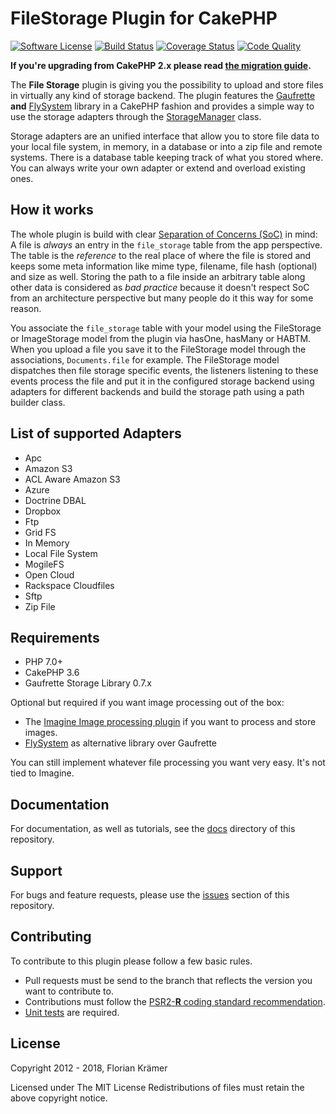 FileStorage Plugin for CakePHP
==============================

[![Software License](https://img.shields.io/badge/license-MIT-brightgreen.svg?style=flat-square)](LICENSE.txt)
[![Build Status](https://img.shields.io/travis/burzum/cakephp-file-storage/2.0.svg?style=flat-square)](https://travis-ci.org/burzum/cakephp-file-storage)
[![Coverage Status](https://img.shields.io/coveralls/burzum/cakephp-file-storage.svg?branch=2.0.svg?style=flat-square)](https://coveralls.io/r/burzum/cakephp-file-storage)
[![Code Quality](https://img.shields.io/scrutinizer/g/burzum/cakephp-file-storage.svg?branch=2.0?style=flat-square)](https://coveralls.io/r/burzum/cakephp-file-storage)

**If you're upgrading from CakePHP 2.x please read [the migration guide](docs/Documentation/Migrating-from-CakePHP-2.md).**

The **File Storage** plugin is giving you the possibility to upload and store files in virtually any kind of storage backend. The plugin features the [Gaufrette](https://github.com/KnpLabs/Gaufrette) **and** [FlySystem](https://github.com/thephpleague/flysystem) library in a CakePHP fashion and provides a simple way to use the storage adapters through the [StorageManager](src/Storage/StorageManager.php) class.

Storage adapters are an unified interface that allow you to store file data to your local file system, in memory, in a database or into a zip file and remote systems. There is a database table keeping track of what you stored where. You can always write your own adapter or extend and overload existing ones.

How it works
------------

The whole plugin is build with clear [Separation of Concerns (SoC)](https://en.wikipedia.org/wiki/Separation_of_concerns) in mind: A file is *always* an entry in the `file_storage` table from the app perspective. The table is the *reference* to the real place of where the file is stored and keeps some meta information like mime type, filename, file hash (optional) and size as well. Storing the path to a file inside an arbitrary table along other data is considered as *bad practice* because it doesn't respect SoC from an architecture perspective but many people do it this way for some reason.

You associate the `file_storage` table with your model using the FileStorage or ImageStorage model from the plugin via hasOne, hasMany or HABTM. When you upload a file you save it to the FileStorage model through the associations, `Documents.file` for example. The FileStorage model dispatches then file storage specific events, the listeners listening to these events process the file and put it in the configured storage backend using adapters for different backends and build the storage path using a path builder class.

List of supported Adapters
--------------------------

 * Apc
 * Amazon S3
 * ACL Aware Amazon S3
 * Azure
 * Doctrine DBAL
 * Dropbox
 * Ftp
 * Grid FS
 * In Memory
 * Local File System
 * MogileFS
 * Open Cloud
 * Rackspace Cloudfiles
 * Sftp
 * Zip File

Requirements
------------

 * PHP 7.0+
 * CakePHP 3.6
 * Gaufrette Storage Library 0.7.x

Optional but required if you want image processing out of the box:

 * The [Imagine Image processing plugin](https://github.com/burzum/cakephp-imagine-plugin) if you want to process and store images.
 * [FlySystem](https://github.com/thephpleague/flysystem) as alternative library over Gaufrette
 
You can still implement whatever file processing you want very easy. It's not tied to Imagine. 

Documentation
-------------

For documentation, as well as tutorials, see the [docs](docs/Home.md) directory of this repository.

Support
-------

For bugs and feature requests, please use the [issues](https://github.com/burzum/cakephp-file-storage/issues) section of this repository.

Contributing
------------

To contribute to this plugin please follow a few basic rules.

* Pull requests must be send to the branch that reflects the version you want to contribute to.
* Contributions must follow the [PSR2-**R** coding standard recommendation](https://github.com/php-fig-rectified/fig-rectified-standards).
* [Unit tests](http://book.cakephp.org/3.0/en/development/testing.html) are required.

License
-------

Copyright 2012 - 2018, Florian Krämer

Licensed under The MIT License
Redistributions of files must retain the above copyright notice.
